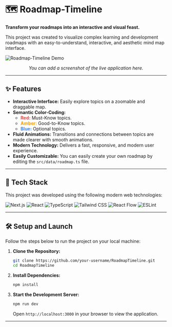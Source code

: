 # 🗺️ Roadmap-Timeline

**Transform your roadmaps into an interactive and visual feast.**

This project was created to visualize complex learning and development roadmaps with an easy-to-understand, interactive, and aesthetic mind map interface.

![Roadmap-Timeline Demo](https://roadmap-timeline.vercel.app)
*<p align="center">You can add a screenshot of the live application here.</p>*

---

## ✨ Features

- **Interactive Interface:** Easily explore topics on a zoomable and draggable map.
- **Semantic Color-Coding:**
  - <span style="color:#ef4444">**Red:**</span> Must-Know topics.
  - <span style="color:#f59e0b">**Amber:**</span> Good-to-Know topics.
  - <span style="color:#3b82f6">**Blue:**</span> Optional topics.
- **Fluid Animations:** Transitions and connections between topics are made clearer with smooth animations.
- **Modern Technology:** Delivers a fast, responsive, and modern user experience.
- **Easily Customizable:** You can easily create your own roadmap by editing the `src/data/roadmap.ts` file.

---

## 🚀 Tech Stack

This project was developed using the following modern web technologies:

![Next.js](https://img.shields.io/badge/next.js-000000?style=for-the-badge&logo=nextdotjs&logoColor=white)
![React](https://img.shields.io/badge/React-20232A?style=for-the-badge&logo=react&logoColor=61DAFB)
![TypeScript](https://img.shields.io/badge/TypeScript-007ACC?style=for-the-badge&logo=typescript&logoColor=white)
![Tailwind CSS](https://img.shields.io/badge/Tailwind_CSS-38B2AC?style=for-the-badge&logo=tailwind-css&logoColor=white)
![React Flow](https://img.shields.io/badge/React_Flow-0072E3?style=for-the-badge&logo=react&logoColor=white)
![ESLint](https://img.shields.io/badge/ESLint-4B32C3?style=for-the-badge&logo=eslint&logoColor=white)

---

## 🛠️ Setup and Launch

Follow the steps below to run the project on your local machine:

1. **Clone the Repository:**
   ```bash
   git clone https://github.com/your-username/RoadmapTimeline.git
   cd RoadmapTimeline
   ```

2. **Install Dependencies:**
   ```bash
   npm install
   ```

3. **Start the Development Server:**
   ```bash
   npm run dev
   ```

   Open `http://localhost:3000` in your browser to view the application.

---

